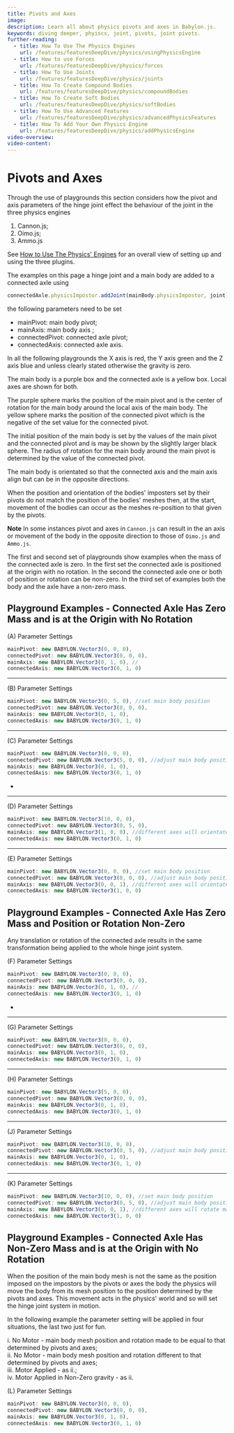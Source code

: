 ```yaml
---
title: Pivots and Axes
image:
description: Learn all about physics pivots and axes in Babylon.js.
keywords: diving deeper, phyiscs, joint, pivots, joint pivots.
further-reading:
  - title: How To Use The Physics Engines
    url: /features/featuresDeepDive/physics/usingPhysicsEngine
  - title: How to use Forces
    url: /features/featuresDeepDive/physics/forces
  - title: How To Use Joints
    url: /features/featuresDeepDive/physics/joints
  - title: How To Create Compound Bodies
    url: /features/featuresDeepDive/physics/compoundBodies
  - title: How To Create Soft Bodies
    url: /features/featuresDeepDive/physics/softBodies
  - title: How To Use Advanced Features
    url: /features/featuresDeepDive/physics/advancedPhysicsFeatures
  - title: How To Add Your Own Physics Engine
    url: /features/featuresDeepDive/physics/addPhysicsEngine
video-overview:
video-content:
---
```


# Pivots and Axes

Through the use of playgrounds this section considers how the pivot and axis parameters of the hinge joint effect the behaviour of the joint in the three physics engines

1. Cannon.js;
2. Oimo.js;
3. Ammo.js

See [How to Use The Physics' Engines](/features/featuresDeepDive/physics/usingPhysicsEngine) for an overall view of setting up and using the three plugins.

The examples on this page a hinge joint and a main body are added to a connected axle using

```javascript
connectedAxle.physicsImpostor.addJoint(mainBody.physicsImpostor, joint);
```

the following parameters need to be set

- mainPivot: main body pivot;
- mainAxis: main body axis ;
- connectedPivot: connected axle pivot;
- connectedAxis: connected axle axis.

In all the following playgrounds the X axis is red, the Y axis green and the Z axis blue and unless clearly stated otherwise the gravity is zero.

The main body is a purple box and the connected axle is a yellow box. Local axes are shown for both.

The purple sphere marks the position of the main pivot and is the center of rotation for the main body around the local axis of the main body. The yellow sphere marks the position of the connected pivot which is the negative of the set value for the connected pivot.

The initial position of the main body is set by the values of the main pivot and the connected pivot and is may be shown by the slightly larger black sphere. The radius of rotation for the main body around the main pivot is determined by the value of the connected pivot.

The main body is orientated so that the connected axis and the main axis align but can be in the opposite directions.

When the position and orientation of the bodies' imposters set by their pivots do not match the position of the bodies' meshes then, at the start, movement of the bodies can occur as the meshes re-position to that given by the pivots.

**Note** In some instances pivot and axes in `Cannon.js` can result in the an axis or movement of the body in the opposite direction to those of `Oimo.js` and `Ammo.js`.

The first and second set of playgrounds show examples when the mass of the connected axle is zero. In the first set the connected axle is positioned at the origin with no rotation. In the second the connected axle one or both of position or rotation can be non-zero. In the third set of examples both the body and the axle have a non-zero mass.

## Playground Examples - Connected Axle Has Zero Mass and is at the Origin with No Rotation

(A) Parameter Settings

```javascript
mainPivot: new BABYLON.Vector3(0, 0, 0),
connectedPivot: new BABYLON.Vector3(0, 0, 0),
mainAxis: new BABYLON.Vector3(0, 1, 0), //
connectedAxis: new BABYLON.Vector3(0, 1, 0)
```

<Playground id="#8RQJ1R#2" title="Pivots and Axes (A Parameters)" description="Simple example of pivots and axes with A parameters."/>

---

(B) Parameter Settings

```javascript
mainPivot: new BABYLON.Vector3(0, 5, 0), //set main body position
connectedPivot: new BABYLON.Vector3(0, 0, 0),
mainAxis: new BABYLON.Vector3(0, 1, 0),
connectedAxis: new BABYLON.Vector3(0, 1, 0)
```

<Playground id="#8RQJ1R#3" title="Pivots and Axes (B Parameters)" description="Simple example of pivots and axes with B parameters."/>

---

(C) Parameter Settings

```javascript
mainPivot: new BABYLON.Vector3(0, 0, 0),
connectedPivot: new BABYLON.Vector3(5, 0, 0), //adjust main body position and radius of rotation
mainAxis: new BABYLON.Vector3(0, 1, 0),
connectedAxis: new BABYLON.Vector3(0, 1, 0)
```

- <Playground id="#8RQJ1R#4" title="Pivots and Axes (C Parameters)" description="Simple example of pivots and axes with C parameters."/>

---

(D) Parameter Settings

```javascript
mainPivot: new BABYLON.Vector3(10, 0, 0),
connectedPivot: new BABYLON.Vector3(0, 5, 0),
mainAxis: new BABYLON.Vector3(1, 0, 0), //different axes will orientate main body to align axes.
connectedAxis: new BABYLON.Vector3(0, 1, 0)
```

<Playground id="#8RQJ1R#5" title="Pivots and Axes (D Parameters)" description="Simple example of pivots and axes with D parameters."/>

---

(E) Parameter Settings

```javascript
mainPivot: new BABYLON.Vector3(0, 0, 0), //set main body position
connectedPivot: new BABYLON.Vector3(0, 0, 0), //adjust main body position and radius of rotation
mainAxis: new BABYLON.Vector3(0, 0, 1), //different axes will orientate main body to align axes.
connectedAxis: new BABYLON.Vector3(1, 0, 0)
```

<Playground id="#8RQJ1R#6" title="Pivots and Axes (E Parameters)" description="Simple example of pivots and axes with E parameters."/>

## Playground Examples - Connected Axle Has Zero Mass and Position or Rotation Non-Zero

Any translation or rotation of the connected axle results in the same transformation being applied to the whole hinge joint system.

(F) Parameter Settings

```javascript
mainPivot: new BABYLON.Vector3(0, 0, 0),
connectedPivot: new BABYLON.Vector3(0, 0, 0),
mainAxis: new BABYLON.Vector3(0, 1, 0), //
connectedAxis: new BABYLON.Vector3(0, 1, 0)
```

- <Playground id="#8RQJ1R#7" title="Pivots and Axes (F Parameters)" description="Simple example of pivots and axes with F parameters."/>

---

(G) Parameter Settings

```javascript
mainPivot: new BABYLON.Vector3(0, 0, 0),
connectedPivot: new BABYLON.Vector3(0, 0, 0),
mainAxis: new BABYLON.Vector3(0, 1, 0),
connectedAxis: new BABYLON.Vector3(0, 1, 0)
```

<Playground id="#8RQJ1R#8" title="Pivots and Axes (G Parameters)" description="Simple example of pivots and axes with G parameters."/>

---

(H) Parameter Settings

```javascript
mainPivot: new BABYLON.Vector3(5, 0, 0),
connectedPivot: new BABYLON.Vector3(0, 0, 0),
mainAxis: new BABYLON.Vector3(0, 1, 0),
connectedAxis: new BABYLON.Vector3(0, 1, 0)
```

<Playground id="#8RQJ1R#9" title="Pivots and Axes (H Parameters)" description="Simple example of pivots and axes with H parameters."/>

---

(J) Parameter Settings

```javascript
mainPivot: new BABYLON.Vector3(10, 0, 0),
connectedPivot: new BABYLON.Vector3(0, 5, 0), //adjust main body position and radius of rotation
mainAxis: new BABYLON.Vector3(0, 1, 0),
connectedAxis: new BABYLON.Vector3(0, 1, 0)
```

<Playground id="#8RQJ1R#10" title="Pivots and Axes (J Parameters)" description="Simple example of pivots and axes with J parameters."/>

---

(K) Parameter Settings

```javascript
mainPivot: new BABYLON.Vector3(10, 0, 0), //set main body position
connectedPivot: new BABYLON.Vector3(0, 5, 0), //adjust main body position and radius of rotation
mainAxis: new BABYLON.Vector3(0, 0, 1), //different axes will rotate main body so stated axes align.
connectedAxis: new BABYLON.Vector3(1, 0, 0)
```

<Playground id="#8RQJ1R#11" title="Pivots and Axes (K Parameters)" description="Simple example of pivots and axes with K parameters."/>

## Playground Examples - Connected Axle Has Non-Zero Mass and is at the Origin with No Rotation

When the position of the main body mesh is not the same as the position imposed on the impostors by the pivots or axes the body the physics will move the body from its mesh position to the position determined by the pivots and axes. This movement acts in the physics' world and so will set the hinge joint system in motion.

In the following example the parameter setting will be applied in four situations, the last two just for fun.

i. No Motor - main body mesh position and rotation made to be equal to that determined by pivots and axes;  
 ii. No Motor - main body mesh position and rotation different to that determined by pivots and axes;  
iii. Motor Applied - as ii.;  
 iv. Motor Applied in Non-Zero gravity - as ii.

(L) Parameter Settings

```javascript
mainPivot: new BABYLON.Vector3(0, 0, 0),
connectedPivot: new BABYLON.Vector3(0, 0, 0),
mainAxis: new BABYLON.Vector3(0, 1, 0),
connectedAxis: new BABYLON.Vector3(0, 1, 0)
```

<Playground id="#8RQJ1R#13" title="Pivots and Axes (L(i) Parameters)" description="Simple example of pivots and axes with L(i) parameters."/>
<Playground id="#8RQJ1R#14" title="Pivots and Axes (L(ii) Parameters)" description="Simple example of pivots and axes with L(ii) parameters."/>
<Playground id="#8RQJ1R#15" title="Pivots and Axes (L(iii) Parameters)" description="Simple example of pivots and axes with L(iii) parameters."/>
<Playground id="#8RQJ1R#16" title="Pivots and Axes (L(iv) Parameters)" description="Simple example of pivots and axes with L(iv) parameters."/>
